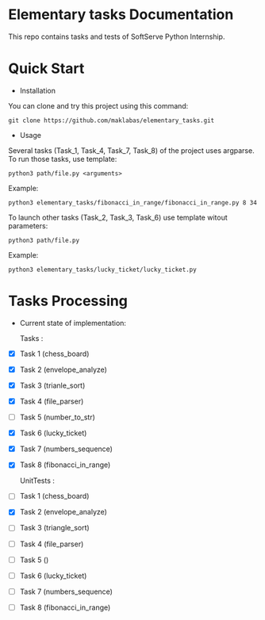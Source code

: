 Elementary tasks Documentation
============================

This repo contains tasks and tests
of SoftServe Python Internship.


Quick Start
===========

- Installation

You can clone and try this project using this command:

    git clone https://github.com/maklabas/elementary_tasks.git
    
- Usage

Several tasks (Task_1, Task_4, Task_7, Task_8) of the project uses argparse. To run those tasks, use template:

    python3 path/file.py <arguments>

Example:

    python3 elementary_tasks/fibonacci_in_range/fibonacci_in_range.py 8 34

To launch other tasks (Task_2, Task_3, Task_6) use template witout parameters:

    python3 path/file.py 
   
Example:

    python3 elementary_tasks/lucky_ticket/lucky_ticket.py


 
Tasks Processing 
===========    

- Current state of implementation:


  Tasks :
 - [x] Task 1 (chess_board) 
 - [x] Task 2 (envelope_analyze)
 - [x] Task 3 (trianle_sort)
 - [x] Task 4 (file_parser)
 - [ ] Task 5 (number_to_str)
 - [x] Task 6 (lucky_ticket)
 - [x] Task 7 (numbers_sequence)
 - [x] Task 8 (fibonacci_in_range)

  
   UnitTests :
  - [ ] Task 1 (chess_board) 
  - [x] Task 2 (envelope_analyze)
  - [ ] Task 3 (triangle_sort)
  - [ ] Task 4 (file_parser)
  - [ ] Task 5 ()
  - [ ] Task 6 (lucky_ticket)
  - [ ] Task 7 (numbers_sequence)
  - [ ] Task 8 (fibonacci_in_range)

